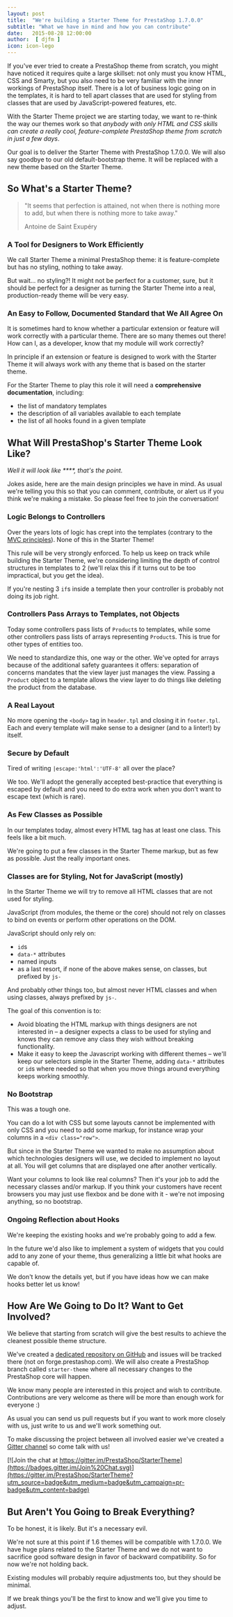 ```yaml
---
layout: post
title:  "We're building a Starter Theme for PrestaShop 1.7.0.0"
subtitle: "What we have in mind and how you can contribute"
date:   2015-08-28 12:00:00
author:  [ djfm ]
icon: icon-lego
---
```


If you've ever tried to create a PrestaShop theme from scratch, you might have noticed it requires quite a large skillset: not only must you know HTML, CSS and Smarty, but you also need to be very familiar with the inner workings of PrestaShop itself. There is a lot of business logic going on in the templates, it is hard to tell apart classes that are used for styling from classes that are used by JavaScript-powered features, etc.

With the Starter Theme project we are starting today, we want to re-think the way our themes work so that *anybody with only HTML and CSS skills can create a really cool, feature-complete PrestaShop theme from scratch in just a few days*.

Our goal is to deliver the Starter Theme with PrestaShop 1.7.0.0. We will also say goodbye to our old default-bootstrap theme. It will be replaced with a new theme based on the Starter Theme.

## So What's a Starter Theme?

> "It seems that perfection is attained, not when there is nothing more to add, but when there is nothing more to take away."
>
>Antoine de Saint Exupéry

### A Tool for Designers to Work Efficiently

We call Starter Theme a minimal PrestaShop theme: it is feature-complete but has no styling, nothing to take away.

But wait... no styling?! It might not be perfect for a customer, sure, but it should be perfect for a designer as turning the Starter Theme into a real, production-ready theme will be very easy.

### An Easy to Follow, Documented Standard that We All Agree On

It is sometimes hard to know whether a particular extension or feature will work correctly with a particular theme. There are so many themes out there! How can I, as a developer, know that my module will work correctly?

In principle if an extension or feature is designed to work with the Starter Theme it will always work with any theme that is based on the starter theme.

For the Starter Theme to play this role it will need a **comprehensive documentation**, including:

- the list of mandatory templates
- the description of all variables available to each template
- the list of all hooks found in a given template

## What Will PrestaShop's Starter Theme Look Like?

*Well it will look like \*\*\*\*, that's the point.*

Jokes aside, here are the main design principles we have in mind. As usual we're telling you this so that you can comment, contribute, or alert us if you think we're making a mistake. So please feel free to join the conversation!

### Logic Belongs to Controllers

Over the years lots of logic has crept into the templates (contrary to the [MVC principles](https://en.wikipedia.org/wiki/Model%E2%80%93view%E2%80%93controller)). None of this in the Starter Theme!

This rule will be very strongly enforced. To help us keep on track while building the Starter Theme, we're considering limiting the depth of control structures in templates to 2 (we'll relax this if it turns out to be too impractical, but you get the idea).

If you're nesting 3 `if`s inside a template then your controller is probably not doing its job right.

### Controllers Pass Arrays to Templates, not Objects

Today some controllers pass lists of `Product`s to templates, while some other controllers pass lists of arrays representing `Product`s. This is true for other types of entities too.

We need to standardize this, one way or the other. We've opted for arrays because of the additional safety guarantees it offers: separation of concerns mandates that the view layer just manages the view. Passing a `Product` object to a template allows the view layer to do things like deleting the product from the database.

### A Real Layout

No more opening the `<body>` tag in `header.tpl` and closing it in `footer.tpl`. Each and every template will make sense to a designer (and to a linter!) by itself.

### Secure by Default

Tired of writing `|escape:'html':'UTF-8'` all over the place?

We too. We'll adopt the generally accepted best-practice that everything is escaped by default and you need to do extra work when you don't want to escape text (which is rare).

### As Few Classes as Possible

In our templates today, almost every HTML tag has at least one class. This feels like a bit much.

We're going to put a few classes in the Starter Theme markup, but as few as possible. Just the really important ones.

### Classes are for Styling, Not for JavaScript (mostly)

In the Starter Theme we will try to remove all HTML classes that are not used for styling.

JavaScript (from modules, the theme or the core) should not rely on classes to bind on events or perform other operations on the DOM.

JavaScript should only rely on:

- `id`s
- `data-*` attributes
- named inputs
- as a last resort, if none of the above makes sense, on classes, but prefixed by `js-`

And probably other things too, but almost never HTML classes and when using classes, always prefixed by `js-`.

The goal of this convention is to:

- Avoid bloating the HTML markup with things designers are not interested in – a designer expects a class to be used for styling and knows they can remove any class they wish without breaking functionality.
- Make it easy to keep the Javascript working with different themes – we'll keep our selectors simple in the Starter Theme, adding `data-*` attributes or `id`s where needed so that when you move things around everything keeps working smoothly.

### No Bootstrap

This was a tough one.

You can do a lot with CSS but some layouts cannot be implemented with only CSS and you need to add some markup, for instance wrap your columns in a `<div class="row">`.

But since in the Starter Theme we wanted to make no assumption about which technologies designers will use, we decided to implement no layout at all. You will get columns that are displayed one after another vertically.

Want your columns to look like real columns? Then it's your job to add the necessary classes and/or markup. If you think your customers have recent browsers you may just use flexbox and be done with it - we're not imposing anything, so no bootstrap.

### Ongoing Reflection about Hooks

We're keeping the existing hooks and we're probably going to add a few.

In the future we'd also like to implement a system of widgets that you could add to any zone of your theme, thus generalizing a little bit what hooks are capable of.

We don't know the details yet, but if you have ideas how we can make hooks better let us know!

## How Are We Going to Do It? Want to Get Involved?

We believe that starting from scratch will give the best results to achieve the cleanest possible theme structure.

We've created a <a href="https://github.com/PrestaShop/StarterTheme" target="_blank">dedicated repository on GitHub</a> and issues will be tracked there (not on forge.prestashop.com). We will also create a PrestaShop branch called `starter-theme` where all necessary changes to the PrestaShop core will happen.

We know many people are interested in this project and wish to contribute. Contributions are very welcome as there will be more than enough work for everyone :)

As usual you can send us pull requests but if you want to work more closely with us, just write to us and we'll work something out.

To make discussing the project between all involved easier we've created a <a href="https://gitter.im/PrestaShop/StarterTheme" target="_blank">Gitter channel</a> so come talk with us!

[![Join the chat at https://gitter.im/PrestaShop/StarterTheme](https://badges.gitter.im/Join%20Chat.svg)](https://gitter.im/PrestaShop/StarterTheme?utm_source=badge&utm_medium=badge&utm_campaign=pr-badge&utm_content=badge)

## But Aren't You Going to Break Everything?

To be honest, it is likely. But it's a necessary evil.

We're not sure at this point if 1.6 themes will be compatible with 1.7.0.0. We have huge plans related to the Starter Theme and we do not want to sacrifice good software design in favor of backward compatibility. So for now we're not holding back.

Existing modules will probably require adjustments too, but they should be minimal.

If we break things you'll be the first to know and we'll give you time to adjust.
